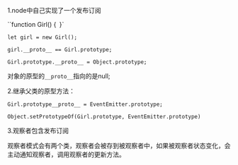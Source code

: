 1.node中自己实现了一个发布订阅

``function Girl() {`
`}`

`let girl = new Girl();`

`girl.__proto__ == Girl.prototype;`

`Girl.prototype.__proto__ = Object.prototype;`

对象的原型的`__proto__`指向的是null;

2.继承父类的原型方法：

`Girl.prototype__proto__ = EventEmitter.prototype;`

`Object.setPrototypeOf(Girl.prototype, EventEmitter.prototype)`

3.观察者包含发布订阅

观察者模式会有两个类，观察者会被存到被观察者中，如果被观察者状态变化，会主动通知观察者，调用观察者的更新方法。

